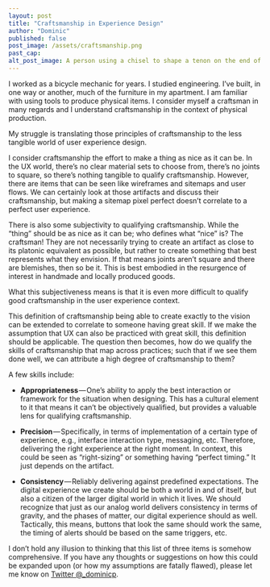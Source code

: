 ```yaml
---
layout: post
title: "Craftsmanship in Experience Design"
author: "Dominic"
published: false
post_image: /assets/craftsmanship.png
past_cap:
alt_post_image: A person using a chisel to shape a tenon on the end of a wooden bar
---
```

I worked as a bicycle mechanic for years. I studied engineering. I’ve built, in one way or another, much of the furniture in my apartment. I am familiar with using tools to produce physical items. I consider myself a craftsman in many regards and I understand craftsmanship in the context of physical production.

My struggle is translating those principles of craftsmanship to the less tangible world of user experience design.

I consider craftsmanship the effort to make a thing as nice as it can be. In the UX world, there’s no clear material sets to choose from, there’s no joints to square, so there’s nothing tangible to qualify craftsmanship. However, there are items that can be seen like wireframes and sitemaps and user flows. We can certainly look at those artifacts and discuss their craftsmanship, but making a sitemap pixel perfect doesn’t correlate to a perfect user experience.

There is also some subjectivity to qualifying craftsmanship. While the “thing” should be as nice as it can be; who defines what “nice” is? The craftsman! They are not necessarily trying to create an artifact as close to its platonic equivalent as possible, but rather to create something that best represents what they envision. If that means joints aren’t square and there are blemishes, then so be it. This is best embodied in the resurgence of interest in handmade and locally produced goods.

What this subjectiveness means is that it is even more difficult to qualify good craftsmanship in the user experience context.

This definition of craftsmanship being able to create exactly to the vision can be extended to correlate to someone having great skill. If we make the assumption that UX can also be practiced with great skill, this definition should be applicable. The question then becomes, how do we qualify the skills of craftsmanship that map across practices; such that if we see them done well, we can attribute a high degree of craftsmanship to them?

A few skills include:

* **Appropriateness** — One’s ability to apply the best interaction or framework for the situation when designing. This has a cultural element to it that means it can’t be objectively qualified, but provides a valuable lens for qualifying craftsmanship.

* **Precision** — Specifically, in terms of implementation of a certain type of experience, e.g., interface interaction type, messaging, etc. Therefore, delivering the right experience at the right moment. In context, this could be seen as “right-sizing” or something having “perfect timing.” It just depends on the artifact.

* **Consistency** — Reliably delivering against predefined expectations. The digital experience we create should be both a world in and of itself, but also a citizen of the larger digital world in which it lives. We should recognize that just as our analog world delivers consistency in terms of gravity, and the phases of matter, our digital experience should as well. Tactically, this means, buttons that look the same should work the same, the timing of alerts should be based on the same triggers, etc.

I don’t hold any illusion to thinking that this list of three items is somehow comprehensive. If you have any thoughts or suggestions on how this could be expanded upon (or how my assumptions are fatally flawed), please let me know on [Twitter @_dominicp](https://www.twitter.com/_dominicp/).
